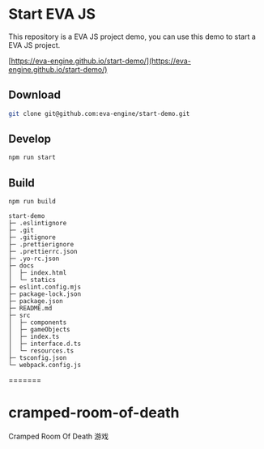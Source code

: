 # Start EVA JS

This repository is a EVA JS project demo, you can use this demo to start a EVA JS project.

[https://eva-engine.github.io/start-demo/](https://eva-engine.github.io/start-demo/)

## Download

```bash
git clone git@github.com:eva-engine/start-demo.git
```

## Develop

```bash
npm run start
```

## Build

```bash
npm run build
```

```
start-demo
├─ .eslintignore
├─ .git
├─ .gitignore
├─ .prettierignore
├─ .prettierrc.json
├─ .yo-rc.json
├─ docs
│  ├─ index.html
│  └─ statics
├─ eslint.config.mjs
├─ package-lock.json
├─ package.json
├─ README.md
├─ src
│  ├─ components
│  ├─ gameObjects
│  ├─ index.ts
│  ├─ interface.d.ts
│  └─ resources.ts
├─ tsconfig.json
└─ webpack.config.js

```

=======

# cramped-room-of-death

Cramped Room Of Death 游戏
